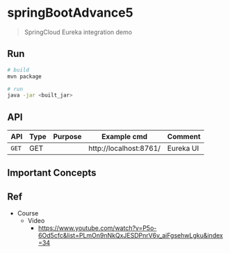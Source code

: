# springBootAdvance5
>   SpringCloud Eureka integration demo

## Run
```bash
# build
mvn package

# run
java -jar <built_jar>
```

## API

| API | Type | Purpose | Example cmd | Comment|
| ----- | -------- | ---- | ----- | ---- |
| `GET` | GET | | http://localhost:8761/ | Eureka UI


## Important Concepts

## Ref

- Course
    - Video
        - https://www.youtube.com/watch?v=P5o-6Od5cfc&list=PLmOn9nNkQxJESDPnrV6v_aiFgsehwLgku&index=34